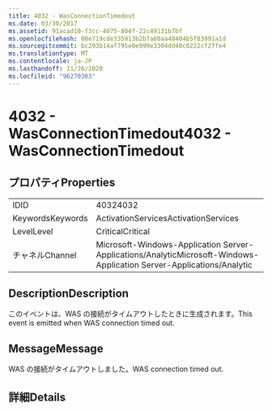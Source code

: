 ```yaml
---
title: 4032 - WasConnectionTimedout
ms.date: 03/30/2017
ms.assetid: 91acad10-f3cc-4075-804f-22c49131b7bf
ms.openlocfilehash: 00e719cde335913b2b7a80aa48404b5f83991a1d
ms.sourcegitcommit: bc293b14af795e0e999e3304dd40c0222cf2ffe4
ms.translationtype: MT
ms.contentlocale: ja-JP
ms.lasthandoff: 11/26/2020
ms.locfileid: "96270303"
---
```

# <a name="4032---wasconnectiontimedout"></a><span data-ttu-id="3ec17-102">4032 - WasConnectionTimedout</span><span class="sxs-lookup"><span data-stu-id="3ec17-102">4032 - WasConnectionTimedout</span></span>

## <a name="properties"></a><span data-ttu-id="3ec17-103">プロパティ</span><span class="sxs-lookup"><span data-stu-id="3ec17-103">Properties</span></span>  
  
|||  
|-|-|  
|<span data-ttu-id="3ec17-104">ID</span><span class="sxs-lookup"><span data-stu-id="3ec17-104">ID</span></span>|<span data-ttu-id="3ec17-105">4032</span><span class="sxs-lookup"><span data-stu-id="3ec17-105">4032</span></span>|  
|<span data-ttu-id="3ec17-106">Keywords</span><span class="sxs-lookup"><span data-stu-id="3ec17-106">Keywords</span></span>|<span data-ttu-id="3ec17-107">ActivationServices</span><span class="sxs-lookup"><span data-stu-id="3ec17-107">ActivationServices</span></span>|  
|<span data-ttu-id="3ec17-108">Level</span><span class="sxs-lookup"><span data-stu-id="3ec17-108">Level</span></span>|<span data-ttu-id="3ec17-109">Critical</span><span class="sxs-lookup"><span data-stu-id="3ec17-109">Critical</span></span>|  
|<span data-ttu-id="3ec17-110">チャネル</span><span class="sxs-lookup"><span data-stu-id="3ec17-110">Channel</span></span>|<span data-ttu-id="3ec17-111">Microsoft-Windows-Application Server-Applications/Analytic</span><span class="sxs-lookup"><span data-stu-id="3ec17-111">Microsoft-Windows-Application Server-Applications/Analytic</span></span>|  
  
## <a name="description"></a><span data-ttu-id="3ec17-112">Description</span><span class="sxs-lookup"><span data-stu-id="3ec17-112">Description</span></span>  

 <span data-ttu-id="3ec17-113">このイベントは、WAS の接続がタイムアウトしたときに生成されます。</span><span class="sxs-lookup"><span data-stu-id="3ec17-113">This event is emitted when WAS connection timed out.</span></span>  
  
## <a name="message"></a><span data-ttu-id="3ec17-114">Message</span><span class="sxs-lookup"><span data-stu-id="3ec17-114">Message</span></span>  

 <span data-ttu-id="3ec17-115">WAS の接続がタイムアウトしました。</span><span class="sxs-lookup"><span data-stu-id="3ec17-115">WAS connection timed out.</span></span>  
  
## <a name="details"></a><span data-ttu-id="3ec17-116">詳細</span><span class="sxs-lookup"><span data-stu-id="3ec17-116">Details</span></span>
